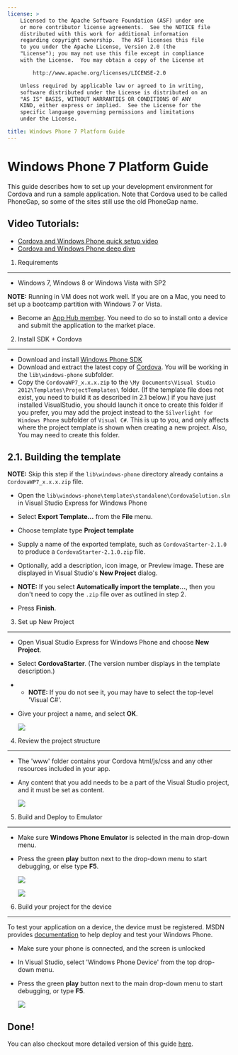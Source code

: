 ```yaml
---
license: >
    Licensed to the Apache Software Foundation (ASF) under one
    or more contributor license agreements.  See the NOTICE file
    distributed with this work for additional information
    regarding copyright ownership.  The ASF licenses this file
    to you under the Apache License, Version 2.0 (the
    "License"); you may not use this file except in compliance
    with the License.  You may obtain a copy of the License at

        http://www.apache.org/licenses/LICENSE-2.0

    Unless required by applicable law or agreed to in writing,
    software distributed under the License is distributed on an
    "AS IS" BASIS, WITHOUT WARRANTIES OR CONDITIONS OF ANY
    KIND, either express or implied.  See the License for the
    specific language governing permissions and limitations
    under the License.

title: Windows Phone 7 Platform Guide
---
```


Windows Phone 7 Platform Guide
==================================

This guide describes how to set up your development environment for Cordova and run a sample application.  Note that Cordova used to be called PhoneGap, so some of the sites still use the old PhoneGap name.

Video Tutorials:
----------------

- [Cordova and Windows Phone quick setup video](http://www.youtube.com/v/wO9xdRcNHIM?autoplay=1)
- [Cordova and Windows Phone deep dive](http://www.youtube.com/v/BJFX1GRUXj8?autoplay=1)


1. Requirements
---------------

- Windows 7, Windows 8 or Windows Vista with SP2

__NOTE:__ Running in VM does not work well. If you are on a Mac, you need to set up a bootcamp partition with Windows 7 or Vista.

- Become an [App Hub member](http://create.msdn.com/en-US/home/membership). You need to do so to install onto a device and submit the application to the market place.


2. Install SDK + Cordova
----------------------------

- Download and install [Windows Phone  SDK](http://www.microsoft.com/download/en/details.aspx?displaylang=en&amp;id=27570)
- Download and extract the latest copy of [Cordova](http://phonegap.com/download). You will be working in the `lib\windows-phone` subfolder.
- Copy the `CordovaWP7_x.x.x.zip` to the `\My Documents\Visual Studio 2012\Templates\ProjectTemplates\` folder.
(If the template file does not exist, you need to build it as described in 2.1 below.)
if you have just installed VisualStudio, you should launch it once to create this folder
if you prefer, you may add the project instead to the `Silverlight for Windows Phone` subfolder of `Visual C#`. This is up to you, and only affects where the project template is shown when creating a new project. Also, You may need to create this folder.

2.1. Building the template
-----------------------------

__NOTE:__ Skip this step if the `lib\windows-phone` directory already contains a `CordovaWP7_x.x.x.zip` file.

- Open the `lib\windows-phone\templates\standalone\CordovaSolution.sln` in Visual Studio Express for Windows Phone
- Select __Export Template...__ from the __File__ menu.
- Choose template type __Project template__
- Supply a name of the exported template, such as `CordovaStarter-2.1.0` to produce a `CordovaStarter-2.1.0.zip` file.

- Optionally, add a description, icon image, or Preview image.  These are displayed in Visual Studio's __New Project__ dialog.
- __NOTE:__ If you select __Automatically import the template...__, then you don't need to copy the `.zip` file over as outlined in step 2.
- Press __Finish__.


3. Set up New Project
--------------------

- Open Visual Studio Express for Windows Phone and choose **New Project**.
- Select **CordovaStarter**. (The version number displays in the template description.)
- - __NOTE:__ If you do not see it, you may have to select the top-level 'Visual C#'.
- Give your project a name, and select __OK__.

    ![](img/guide/platforms/wp7/wpnewproj.png)


4. Review the project structure
-------------------------------

- The 'www' folder contains your Cordova html/js/css and any other resources included in your app.
- Any content that you add needs to be a part of the Visual Studio project, and it must be set as content.

    ![](img/guide/platforms/wp7/wp7projectstructure.png)


5. Build and Deploy to Emulator
-------------------------------

- Make sure **Windows Phone Emulator** is selected in the main drop-down menu.
- Press the green **play** button next to the drop-down menu to start debugging, or else type __F5__.

    ![](img/guide/platforms/wp7/wprun.png)

    ![](img/guide/platforms/wp7/wpfirstrun.png)


6. Build your project for the device
------------------------------------

To test your application on a device, the device must be registered. MSDN provides [documentation][register-url] to help deploy and test your Windows Phone.

- Make sure your phone is connected, and the screen is unlocked
- In Visual Studio, select 'Windows Phone Device' from the top drop-down menu.
- Press the green **play** button next to the main drop-down menu to start debugging, or type __F5__.

    ![](img/guide/platforms/wp7/wpd.png)


Done!
-----

You can also checkout more detailed version of this guide [here](http://wiki.phonegap.com/w/page/48672055/Getting%20Started%20with%20PhoneGap%20Windows%20Phone%207).

[register-url]: http://msdn.microsoft.com/en-us/library/windowsphone/develop/ff402565(v=vs.105).aspx
